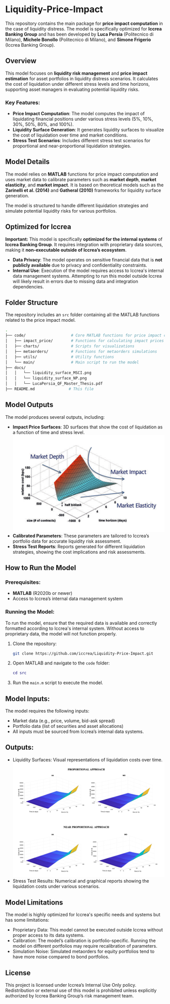 # Liquidity-Price-Impact

This repository contains the main package for **price impact computation** in the case of liquidity distress. The model is specifically optimized for **Iccrea Banking Group** and has been developed by **Luca Persia** (Politecnico di Milano), **Michele Bonollo** (Politecnico di Milano), and **Simone Frigerio** (Iccrea Banking Group). 

## Overview

This model focuses on **liquidity risk management** and **price impact estimation** for asset portfolios in liquidity distress scenarios. It calculates the cost of liquidation under different stress levels and time horizons, supporting asset managers in evaluating potential liquidity risks.

### Key Features:
- **Price Impact Computation**: The model computes the impact of liquidating financial positions under various stress levels (5%, 10%, 30%, 50%, 80%, and 100%).
- **Liquidity Surface Generation**: It generates liquidity surfaces to visualize the cost of liquidation over time and market conditions.
- **Stress Test Scenarios**: Includes different stress test scenarios for proportional and near-proportional liquidation strategies.

## Model Details

The model relies on **MATLAB** functions for price impact computation and uses market data to calibrate parameters such as **market depth**, **market elasticity**, and **market impact**. It is based on theoretical models such as the **Zarinelli et al. (2014)** and **Gatheral (2010)** frameworks for liquidity surface generation.

The model is structured to handle different liquidation strategies and simulate potential liquidity risks for various portfolios.

## Optimized for Iccrea

**Important:** This model is specifically **optimized for the internal systems** of **Iccrea Banking Group**. It requires integration with proprietary data sources, making it **non-executable outside of Iccrea’s ecosystem**.

- **Data Privacy**: The model operates on sensitive financial data that is **not publicly available** due to privacy and confidentiality constraints.
- **Internal Use**: Execution of the model requires access to Iccrea's internal data management systems. Attempting to run this model outside Iccrea will likely result in errors due to missing data and integration dependencies.

## Folder Structure

The repository includes an `src` folder containing all the MATLAB functions related to the price impact model.

```bash
.
├── code/                    # Core MATLAB functions for price impact calculation
│   ├── impact_price/        # Functions for calculating impact prices
│   ├── charts/              # Scripts for visualizations
│   ├── metaorders/          # Functions for metaorders simulations
│   ├── utils/               # Utility functions
│   └── main/                # Main script to run the model
├── docs/
│   │   └── liquidity_surface_MSCI.png
│   │   └── liquidity_surface_NP.png
│   │   └── LucaPersia_QF_Master_Thesis.pdf
├── README.md               # This file
```

## Model Outputs

The model produces several outputs, including:

- **Impact Price Surfaces**: 3D surfaces that show the cost of liquidation as a function of time and stress level.
  ![Typical Liquidity Surface from MSCI](docs/liquidity_surface_MSCI.png)
- **Calibrated Parameters**: These parameters are tailored to Iccrea’s portfolio data for accurate liquidity risk assessment.
- **Stress Test Reports**: Reports generated for different liquidation strategies, showing the cost implications and risk assessments.



## How to Run the Model

### Prerequisites:
- **MATLAB** (R2020b or newer)
- Access to Iccrea’s internal data management system

### Running the Model:
To run the model, ensure that the required data is available and correctly formatted according to Iccrea's internal system. Without access to proprietary data, the model will not function properly.

1. Clone the repository:

   ```bash
   git clone https://github.com/iccrea/Liquidity-Price-Impact.git
   ```

2. Open MATLAB and navigate to the `code` folder:

   ```matlab
   cd src
   ```
   
3. Run the `main.m` script to execute the model.
   
## Model Inputs:
The model requires the following inputs:

- Market data (e.g., price, volume, bid-ask spread)
- Portfolio data (list of securities and asset allocations)
- All inputs must be sourced from Iccrea’s internal data systems.

## Outputs:
- Liquidity Surfaces: Visual representations of liquidation costs over time.
  ![Near-Proportional Output Example](docs/liquidity_surface_NP.png)
- Stress Test Results: Numerical and graphical reports showing the liquidation costs under various scenarios.

## Model Limitations
The model is highly optimized for Iccrea's specific needs and systems but has some limitations:

- Proprietary Data: This model cannot be executed outside Iccrea without proper access to its data systems.
- Calibration: The model’s calibration is portfolio-specific. Running the model on different portfolios may require recalibration of parameters.
- Simulation Noise: Simulated metaorders for equity portfolios tend to have more noise compared to bond portfolios.

## License
This project is licensed under Iccrea’s Internal Use Only policy. Redistribution or external use of this model is prohibited unless explicitly authorized by Iccrea Banking Group’s risk management team.
